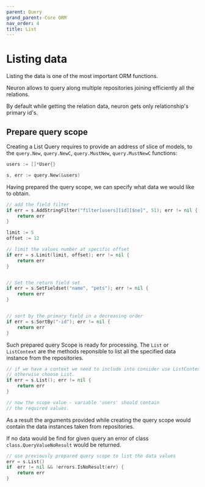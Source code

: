 ```yaml
---
parent: Query
grand_parent: Core ORM
nav_order: 4
title: List
---
```

# Listing data

Listing the data is one of the most important ORM functions.

Neuron allows to query along multiple repositories joining efficiently all the relations.

By default while getting the relation data, neuron gets only relationship's primary id's. 

<!-- 
TODO: Add information about including the scope data.
-->


## Prepare query scope

Creating a List Query requires to provide an address of slice of models, to the `query.New`, `query.NewC`, `query.MustNew`, `query.MustNewC` functions:

```go
users := []*User{}

s, err := query.New(&users)
```

Having prepared the query scope, we can specify what data we would like to obtain.

```go
// add the field filter
if err = s.AddStringFilter("filter[users][id][$ne]", 51); err != nil {
    return err
}

limit := 5
offset := 12

// limit the values number at specific offset
if err = s.Limit(limit, offset); err != nil {
    return err
}


// Set the return field set
if err = s.SetFieldset("name", "pets"); err != nil {
    return err
}


// sort by the primary field in a decreasing order
if err = s.SortBy("-id"); err != nil {
    return err
}
```

Such prepared query Scope is ready for processing.
The `List` or `ListContext` are the methods reponsible to list all the specified data instance from the repositories.

```go
// if we have a context we need to include into consider use ListContext method
// otherwise choose List.
if err = s.List(); err != nil {
    return err
}

// now the scope value - variable 'users' should contain
// the required values.
```

As a result the arguments provided while creating the query scope would contain the data instances taken from repositories.

If no data would be find for given query an error of class `class.QueryValueNoResult` would be returned.

```go
// use previously prepared query scope to list the data values
err = s.List()
if  err != nil && !errors.IsNoResult(err) {
    return err
}
```